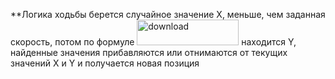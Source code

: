 **Логика ходьбы
берется случайное значение X, меньше, чем заданная скорость, потом по формуле
<img width="163" height="41" alt="download" src="https://github.com/user-attachments/assets/ca01248e-89e4-493b-9942-0898be0aaecc" />
находится Y, найденные значения прибавляются или отнимаются от текущих значений X и Y и получается новая позиция
